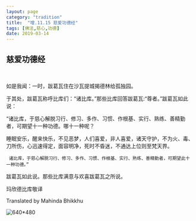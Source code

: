 ```yaml
---
layout: page
category: "tradition"
title:  "增.11.15 慈爱功德经"
tags: [佛法,慈心,功德]
date: 2019-03-14
---
```

## 慈爱功德经 ##
<br/>

如是我闻：一时，跋葛瓦住在沙瓦提城揭德林给孤独园。<!-- more -->

于其处，跋葛瓦称呼比库们：“诸比库。”那些比库回答跋葛瓦:“尊者。”跋葛瓦如此说：

“诸比库，于慈心解脱习行、修习、多作、习惯、作根基、实行、熟练、善精勤者，可期望十一种功德。哪十一种呢？

睡眠安乐，醒来快乐，不见恶梦，人们喜爱，非人喜爱，诸天守护，不为火、毒、刀所伤，心迅速得定，面容明净，死时不昏迷，不通达上位则至梵天界。

     诸比库，于慈心解脱习行、修习、多作、习惯、作根基、实行、熟练、善精勤者，可期望此十一种功德。”



跋葛瓦如此说。那些比库满意与欢喜跋葛瓦之所说。





玛欣德比库敬译

Translated by Mahinda Bhikkhu


![640*480](https://i430.photobucket.com/albums/qq30/martin84129/metta.jpeg)